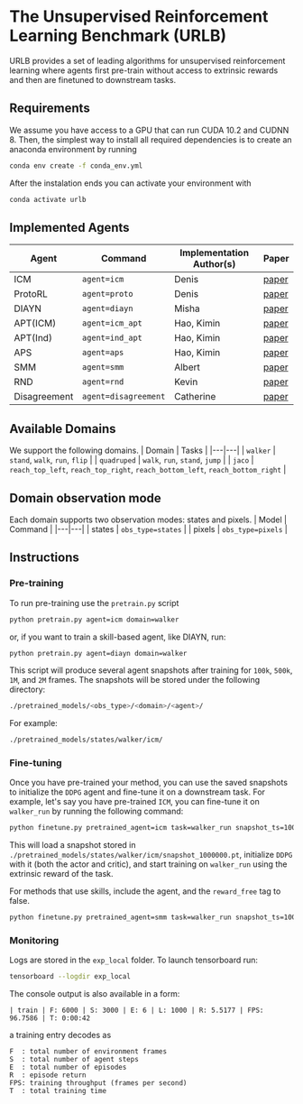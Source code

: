 # The Unsupervised Reinforcement Learning Benchmark (URLB)

URLB provides a set of leading algorithms for unsupervised reinforcement learning where agents first pre-train without access to extrinsic rewards and then are finetuned to downstream tasks.

## Requirements
We assume you have access to a GPU that can run CUDA 10.2 and CUDNN 8. Then, the simplest way to install all required dependencies is to create an anaconda environment by running
```sh
conda env create -f conda_env.yml
```
After the instalation ends you can activate your environment with
```sh
conda activate urlb
```

## Implemented Agents
| Agent | Command | Implementation Author(s) | Paper |
|---|---|---|---|
| ICM | `agent=icm` | Denis | [paper](https://arxiv.org/abs/1705.05363)|
| ProtoRL | `agent=proto` | Denis | [paper](https://arxiv.org/abs/2102.11271)|
| DIAYN | `agent=diayn` | Misha | [paper](https://arxiv.org/abs/1802.06070)|
| APT(ICM) | `agent=icm_apt` | Hao, Kimin | [paper](https://arxiv.org/abs/2103.04551)|
| APT(Ind) | `agent=ind_apt` | Hao, Kimin | [paper](https://arxiv.org/abs/2103.04551)|
| APS | `agent=aps` | Hao, Kimin | [paper](http://proceedings.mlr.press/v139/liu21b.html)|
| SMM | `agent=smm` | Albert | [paper](https://arxiv.org/abs/1906.05274) |
| RND | `agent=rnd` | Kevin | [paper](https://arxiv.org/abs/1810.12894) |
| Disagreement | `agent=disagreement` | Catherine | [paper](https://arxiv.org/abs/1906.04161) |

## Available Domains
We support the following domains.
| Domain | Tasks |
|---|---|
| `walker` | `stand`, `walk`, `run`, `flip` |
| `quadruped` | `walk`, `run`, `stand`, `jump` |
| `jaco` | `reach_top_left`, `reach_top_right`, `reach_bottom_left`, `reach_bottom_right` |


## Domain observation mode
Each domain supports two observation modes: states and pixels.
| Model | Command |
|---|---|
| states | `obs_type=states` |
| pixels | `obs_type=pixels` |


## Instructions
### Pre-training
To run pre-training use the `pretrain.py` script
```sh
python pretrain.py agent=icm domain=walker
```
or, if you want to train a skill-based agent, like DIAYN, run:
```sh
python pretrain.py agent=diayn domain=walker
```
This script will produce several agent snapshots after training for `100k`, `500k`, `1M`, and `2M` frames. The snapshots will be stored under the following directory:
```sh
./pretrained_models/<obs_type>/<domain>/<agent>/
```
For example:
```sh
./pretrained_models/states/walker/icm/
```

### Fine-tuning
Once you have pre-trained your method, you can use the saved snapshots to initialize the `DDPG` agent and fine-tune it on a downstream task. For example, let's say you have pre-trained `ICM`, you can fine-tune it on `walker_run` by running the following command:
```sh
python finetune.py pretrained_agent=icm task=walker_run snapshot_ts=1000000 obs_type=states
```
This will load a snapshot stored in `./pretrained_models/states/walker/icm/snapshot_1000000.pt`, initialize `DDPG` with it (both the actor and critic), and start training on `walker_run` using the extrinsic reward of the task.

For methods that use skills, include the agent, and the `reward_free` tag to false.
```sh
python finetune.py pretrained_agent=smm task=walker_run snapshot_ts=1000000 obs_type=states agent=smm reward_free=false
```

### Monitoring
Logs are stored in the `exp_local` folder. To launch tensorboard run:
```sh
tensorboard --logdir exp_local
```
The console output is also available in a form:
```
| train | F: 6000 | S: 3000 | E: 6 | L: 1000 | R: 5.5177 | FPS: 96.7586 | T: 0:00:42
```
a training entry decodes as
```
F  : total number of environment frames
S  : total number of agent steps
E  : total number of episodes
R  : episode return
FPS: training throughput (frames per second)
T  : total training time
```
